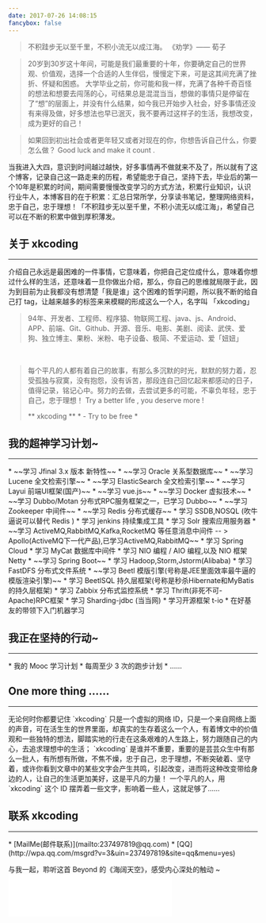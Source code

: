 ```yaml
---
date: 2017-07-26 14:08:15
fancybox: false
---
```

<blockquote class="blockquote-center">不积跬步无以至千里，不积小流无以成江海。
《劝学》—— 荀子</blockquote>

> 20岁到30岁这十年间，可能是我们最重要的十年，你要确定自己的世界观、价值观，选择一个合适的人生伴侣，慢慢定下来，可是这其间充满了挫折、怀疑和困惑。
> 大学毕业之前，你可能和我一样，充满了各种千奇百怪的想法和想要去闯荡的心，可结果总是混混当当，想做的事情只是停留在了“想”的层面上，并没有什么结果，如今我已开始步入社会，好多事情还没有来得及做，好多想法也早已泯灭，我不要再过这样子的生活，我想改变，成为更好的自己！

> 如果回到初出社会或者更年轻又或者对现在的你，你想告诉自己什么，你要怎么做？ Good luck and make it count .

当我进入大四，意识到时间越过越快，好多事情再不做就来不及了，所以就有了这个博客，记录自己这一路走来的历程，希望能忠于自己，坚持下去，毕业后的第一个10年是积累的时间，期间需要慢慢改变学习的方式方法，积累行业知识，认识行业牛人，本博客目的在于积累：汇总日常所学，分享读书笔记，整理网络资料，忠于自己，忠于理想！「不积跬步无以至千里，不积小流无以成江海」，希望自己可以在不断的积累中做到厚积薄发。
## 关于 xkcoding
<hr>介绍自己永远是最困难的一件事情，它意味着，你把自己定位成什么，意味着你想过什么样的生活，还意味着一旦你做出介绍，那么，你自己的思维就局限于此，因为到目前为止我都没有想清楚「我是谁」这个困难的哲学问题，所以我不断的给自己打 tag，让越来越多的标签来来模糊的形成这么一个人，名字叫 「xkcoding」
<blockquote>94年、开发者、工程师、程序猿、物联网工程、java、js、Android、APP、前端、Git、Github、开源、音乐、电影、美剧、阅读、武侠、爱狗、独立博主、果粉、米粉、电子设备、极简、不爱运动、爱「妞妞」</blockquote><br><blockquote>每个平凡的人都有着自己的故事，有那么多沉默的时光，默默的努力着，忍受孤独与寂寞，没有抱怨，没有诉苦，那段连自己回忆起来都感动的日子，值得记录，铭记心中。努力的去做，去尝试更多的可能，不辜负年轻，忠于自己，忠于理想！
Try a better life , you deserve more !

** xkcoding ** * - Try to be free *</blockquote>

## 我的超神学习计划~
<hr>
* ~~学习 Jfinal 3.x 版本 新特性~~
* ~~学习 Oracle 关系型数据库~~
* ~~学习 Lucene 全文检索引擎~~
* ~~学习 ElasticSearch 全文检索引擎~~
* ~~学习 Layui 前端UI框架(国产)~~
* ~~学习 vue.js~~
* ~~学习 Docker 虚拟技术~~
* ~~学习 Dubbo/Motan 分布式RPC服务框架之一，已学习 Dubbo~~
* ~~学习 Zookeeper 中间件~~
* ~~学习 Redis 分布式缓存~~
* 学习 SSDB,NOSQL (吹牛逼说可以替代 Redis )
* 学习 jenkins 持续集成工具
* 学习 Solr 搜索应用服务器
* ~~学习 ActiveMQ,RabbitMQ,Kafka,RocketMQ 等任意消息中间件  -- > Apollo(ActiveMQ下一代产品),已学习ActiveMQ,RabbitMQ~~
* 学习 Spring Cloud
* 学习 MyCat 数据库中间件
* 学习 NIO 编程 / AIO 编程,以及 NIO 框架 Netty
* ~~学习 Spring Boot~~
* 学习 Hadoop,Storm,Jstorm(Alibaba)
* 学习 FastDFS 分布式文件系统
* ~~学习 Beetl 模版引擎(号称是JEE里面效率最牛逼的模版渲染引擎)~~
* 学习 BeetlSQL 持久层框架(号称是秒杀Hibernate和MyBatis的持久层框架)
* 学习 Zabbix 分布式监控系统
* 学习 Thrift(非死不可- Apache)RPC框架
* 学习 Sharding-jdbc (当当网)
* 学习开源框架 t-io
* 在好基友的带领下入门机器学习

## 我正在坚持的行动~
<hr>
* 我的 Mooc 学习计划
* 每周至少 3 次的跑步计划
* ......

## One more thing ……
<hr>无论何时你都要记住 `xkcoding` 只是一个虚拟的网络 ID，只是一个来自网络上面的声音，可在活生生的世界里面，却真实的生存着这么一个人，有着博文中的价值观和一些独特的想法，脚踏实地的行走在这条艰难的人生路上，努力跟随自己的内心，去追求理想中的生活； `xkcoding` 是谁并不重要，重要的是芸芸众生中有那么一批人，有所想有所做，不焦不燥，忠于自己，忠于理想，不断突破着、坚守着，或许你看到文章中的某些文字会产生共鸣，引起改变，进而将这种改变带给身边的人，让自己的生活更加美好，这是平凡的力量！ 一个平凡的人，用 `xkcoding` 这个 ID 摆弄着一些文字，影响着一些人，这就足够了……

## 联系 xkcoding
<hr>
* [MailMe(邮件联系)](mailto:237497819@qq.com)
* [QQ](http://wpa.qq.com/msgrd?v=3&uin=237497819&site=qq&menu=yes)

与我一起，聆听这首 Beyond 的《海阔天空》，感受内心深处的触动 ~<iframe frameborder="no" border="0" marginwidth="0" marginheight="0" width=330 height=86 src="//music.163.com/outchain/player?type=2&id=347230&auto=0&height=66"></iframe>